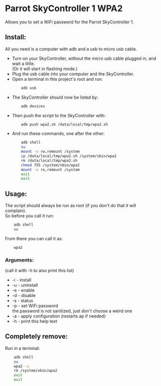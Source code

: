 # Parrot SkyController 1 WPA2
Allows you to set a WiFi password for the Parrot SkyController 1.  


## Install:
All you need is a computer with adb and a usb to micro usb cable.
- Turn on your SkyController, without the micro usb cable plugged in, and wait a little.  
  (Or it will start in flashing mode.)
- Plug the usb cable into your computer and the SkyController.
- Open a terminal in this project's root and run:
  ```bash
      adb usb
  ```
- The SkyController should now be listed by:
  ```bash
      adb devices
  ```
- Then push the script to the SkyController with:
  ```bash
      adb push wpa2.sh /data/local/tmp/wpa2.sh
  ```
- And run these commands, one after the other:
  ```bash
      adb shell
      su
      mount -o rw,remount /system
      cp /data/local/tmp/wpa2.sh /system/xbin/wpa2
      rm /data/local/tmp/wpa2.sh
      chmod 755 /system/xbin/wpa2
      mount -o ro,remount /system
      exit
      exit
  ```


## Usage:
The script should always be run as root (if you don't do that it will complain).  
So before you call it run:
```bash
    adb shell
    su
```
From there you can call it as:
```bash
    wpa2
```

### Arguments:
(call it with -h to also print this list)
- -i - install
- -u - uninstall
- -e - enable
- -d - disable
- -s - status
- -p <password> - set WiFi password  
   the password is not sanitized, just don't choose a weird one
- -a - apply configuration (restarts ap if needed)
- -h - print this help text


## Completely remove:
Run in a terminal:
```bash
    adb shell
    su
    wpa2 -u
    rm /system/xbin/wpa2
    exit
    exit
```
